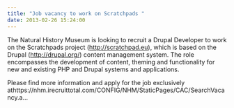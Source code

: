 ```yaml
---
title: "Job vacancy to work on Scratchpads "
date: 2013-02-26 15:24:00
---
```


The Natural History Museum is looking to recruit a Drupal Developer to work on the Scratchpads project (http://scratchpad.eu), which is based on the Drupal (http://drupal.org/) content management system. The role encompasses the development of content, theming and functionality for new and existing PHP and Drupal systems and applications.

Please find more information and apply for the job exclusively athttps://nhm.irecruittotal.com/CONFIG/NHM/StaticPages/CAC/SearchVacancy.a...

